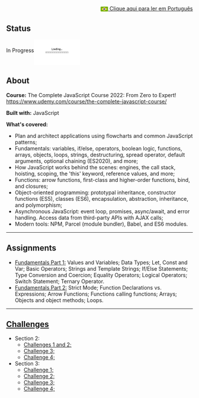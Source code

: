 <p align="right"><a href="README-pt.md"><img src="img/br-flag.png" height="20" align="center"> Clique aqui para ler em Português </a></p>

## Status 
In Progress<img src="img/loading.gif" height="70" align="middle"></img>

## About
**Course:** The Complete JavaScript Course 2022: From Zero to Expert! https://www.udemy.com/course/the-complete-javascript-course/

**Built with:** JavaScript

**What's covered:**
- Plan and architect applications using flowcharts and common JavaScript patterns;
- Fundamentals: variables, if/else, operators, boolean logic, functions, arrays, objects, loops, strings, destructuring, spread operator, default arguments, optional chaining (ES2020), and more;
- How JavaScript works behind the scenes: engines, the call stack, hoisting, scoping, the 'this' keyword, reference values, and more;
- Functions: arrow functions, first-class and higher-order functions, bind, and closures;
- Object-oriented programming: prototypal inheritance, constructor functions (ES5), classes (ES6), encapsulation, abstraction, inheritance, and polymorphism;
- Asynchronous JavaScript: event loop, promises, async/await, and error handling. Access data from third-party APIs with AJAX calls;
- Modern tools: NPM, Parcel (module bundler), Babel, and ES6 modules.

------------------------------------------------------------------------------------------------------------------------------------------------------- 

 

## Assignments 
- <a href="Section2/practiceExercises.js">Fundamentals Part 1:</a> Values and Variables; Data Types; Let, Const and Var; Basic Operators; Strings and Template Strings; If/Else Statements; Type Conversion and Coercion; Equality Operators; Logical Operators; Switch Statement; Ternary Operator.
- <a href="Section3/practiceExercises.js">Fundamentals Part 2:</a> Strict Mode; Function Declarations vs. Expressions; Arrow Functions; Functions calling functions; Arrays; Objects and object methods; Loops.

------------------------------------------------------------------------------------------------------------------------------------------------------- 
 

## <a href="all-coding-challenges.pdf">Challenges</a>
- Section 2:
  - <a href="Section2/codingChallenge1_2.js">Challenges 1 and 2;</a>
  - <a href="Section2/codingChallenge3.js">Challenge 3;</a>
  - <a href="Section2/codingChallenge4.js">Challenge 4;</a>
- Section 3:
  - <a href="Section3/codingChallenge1.js">Challenge 1;</a>
  - <a href="Section3/codingChallenge2.js">Challenge 2;</a>
  - <a href="Section3/codingChallenge3.js">Challenge 3;</a>
  - <a href="Section3/codingChallenge4.js">Challenge 4;</a>
 

 



 

